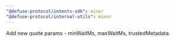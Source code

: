 ```yaml
---
"@defuse-protocol/intents-sdk": minor
"@defuse-protocol/internal-utils": minor
---
```


Add new quote params - minWaitMs, maxWaitMs, trustedMetadata.
